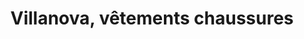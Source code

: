 ---
title: "Villanova, vêtements chaussures"
url: /plaisance-du-gers/villanova-vetements-chaussures/
shop: vêtements
---